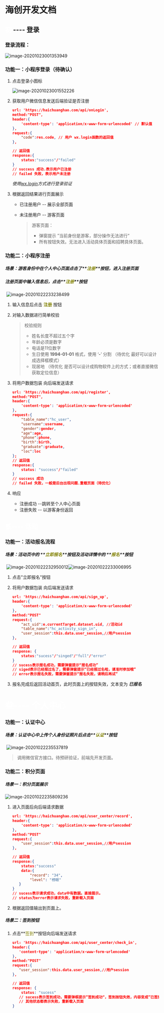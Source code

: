 # 海创开发文档



## <font color=#FFFFFF>初</font> ---- 登录

### 登录流程： 

![image-20201023001353949](E:\WORK\PycharmProject\docs\【海创】需求&开发文档.assets\image-20201023001353949.png)



### 功能一：小程序登录（待确认）

1. 点击登录小图标

    ![image-20201023001552226](E:\WORK\PycharmProject\docs\【海创】需求&开发文档.assets\image-20201023001552226.png)

2. 获取用户微信信息发送后端验证是否注册

    ```json
    url: 'https://haichuanghao.com/api/onLogin',
    method:"POST",
    header:{
        'content-type': 'application/x-www-form-urlencoded' // 默认值
    },
    request:{
        "code":res.code, // 用户 wx.login函数的返回值
    },
    
    // 返回值
    response:{
        status:"success"/"failed"  
    }
    // success 成功.表示用户已注册
    // failed 失败，表示用户未注册
    ```
    *使用[wx.login](https://developers.weixin.qq.com/community/develop/doc/0004e229464d78c1d557ed5e359404)方式进行登录验证*

    

3. 根据返回结果进行页面展示

    - 已注册用户 -- 展示全部页面

    - 未注册用户 -- 游客页面

        > 游客页面： 
        >
        > - 弹窗提示 ”当前身份是游客，部分操作无法进行“
        > - 所有按钮失效。无法进入活动具体页面和招聘具体页面。



### 功能二：小程序注册

##### 		场景：游客身份中在个人中心页面点击了**<font color=#808000 >注册</font>**按钮，进入注册页面

##### 						注册页面中输入信息后，点击**<font color=#808000 >注册</font>**按钮

​	  ![image-20201022233238499](E:\WORK\PycharmProject\docs\【海创】需求&开发文档.assets\image-20201022233238499.png)

1. 输入信息后点击 **<font color=#808000 >注册</font>** 按钮

2. 对输入数据进行简单校验

    > 校验规则
    >
    > 	- 姓名长度不超过五个字
    > 	- 年龄必须是数字
    > 	- 电话是11位数字
    > 	- 生日使用 **1994-01-01** 格式，使用 ‘***-***’ 分割 （待优化 最好可以设计成选择框模式）
    > 	- 现居地 （待优化 是否可以设计成购物软件上的方式；或者直接微信获取定位信息）
    
    

3. 将用户数据包装 向后端发送请求 

    ``` json
    url: 'https://haichuanghao.com/api/register',
    method:"POST",
    header:{
        'content-type': 'application/x-www-form-urlencoded' 
    },
    request:{
        "table_name":"hc_user",
        "username":username,
        "gender":gender,
        "age":age,
        "phone":phone,
        "birth":birth,
        "graduate":graduate,
        "loc":loc
    };
    // 返回值
    response:{
        status: "success"/"failed"    
    }
    // success 成功
    // failed 失败，一般是后台出现问题.重载页面（待优化）
    ```

4. 响应

    - 注册成功 --跳转至个人中心页面
    - 注册失败 -- 以游客身份返回



## <font color=#FFFFFF>贰---- 活动</font> 

### 功能一：活动报名流程

##### 		场景：活动页中的 **<font color=#808000 >立即报名</font>**按钮及活动详情中的 **<font color=#808000 >报名</font>**按钮

​		![image-20201022232950012](E:\WORK\PycharmProject\docs\【海创】需求&开发文档.assets\image-20201022232950012.png)![image-20201022233006995](E:\WORK\PycharmProject\docs\【海创】需求&开发文档.assets\image-20201022233006995.png)

1. 点击"立即报名"按钮

2. 将用户数据包装 向后端发送请求

      ``` json
      url: 'https://haichuanghao.com/api/sign_up',
      header:{
          'content-type': 'application/x-www-form-urlencoded'
      },
      method:"POST"
      request:{
          "act_uid":e.currentTarget.dataset.uid, //活动id
          "table_name":"hc_activity_sign_in",
          "user_session":this.data.user_session,//用户session
      },
      
      // 返回值
      response: {
          status:"sucess"/"singed"/"full"/"error"
      }
      // sucess表示报名成功，需要弹窗提示“报名成功”
      // siged表示已经报过名了，需要弹窗提示“已经报过名啦，请准时参加哦”
      // error表示报名失败，需要弹窗提示“报名失败，请稍后再试”
      ```

3. 报名完成后返回活动首页，此时页面上的按钮失效，文本变为 ***已报名***



# <font color=#FFFFFF>叁---- 个人中心</font> 

### 功能一：认证中心

##### 	场景：认证中心中上传个人身份证照片后点击**<font color=#808000 >认证</font>**按钮

​	![image-20201022235537819](E:\WORK\PycharmProject\docs\【海创】需求&开发文档.assets\image-20201022235537819.png)

> 调用微信官方接口。待预研验证，前端先开发页面。

### 功能二：积分页面

##### 	场景一：积分页面展示

![image-20201022235809236](E:\WORK\PycharmProject\docs\【海创】需求&开发文档.assets\image-20201022235809236.png)

  1. 进入页面后向后端请求数据

     ```json
     url: 'https://haichuanghao.com/api/user_center/record',
     header:{
         'content-type': 'application/x-www-form-urlencoded'
     },
     method:"POST"
     request:{
         "user_session":this.data.user_session,//用户session
     },
     
     // 返回值
     response:{
         status:"success"
         data:{
             "record": "34",
             "level": "榜眼"
     	}
     } 
     // sucess表示请求成功，data中有数据。直接展示。
     // status为error表示请求失败，重新载入页面
     ```

  2. 根据返回值输出到页面上。

##### 场景二：签到按钮

1. 点击**<font color=#808000 >签到</font>**按钮向后端发送请求
	```json
   url: 'https://haichuanghao.com/api/user_center/check_in',
   header:{
       'content-type': 'application/x-www-form-urlencoded'
   },
   method:"POST"
   request:{
       "user_session":this.data.user_session,//用户session
   },
   
   // 返回值
   response: {
    	status: "sucess"
       // sucess表示签到成功，需要弹框提示”签到成功“，签到按钮失效，内容变成”已签到“，重新加载页面
       // 其他状态都表示失败，重新载入页面	
   }
   
   ```
   